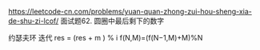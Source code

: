 https://leetcode-cn.com/problems/yuan-quan-zhong-zui-hou-sheng-xia-de-shu-zi-lcof/
面试题62. 圆圈中最后剩下的数字



约瑟夫环  迭代  res = (res + m ) % i 
f(N,M)=(f(N−1,M)+M)%N